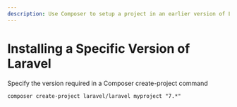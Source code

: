 ```yaml
---
description: Use Composer to setup a project in an earlier version of Laravel
---
```


# Installing a Specific Version of Laravel

Specify the version required in a Composer create-project command

`composer create-project laravel/laravel myproject "7.*"`
